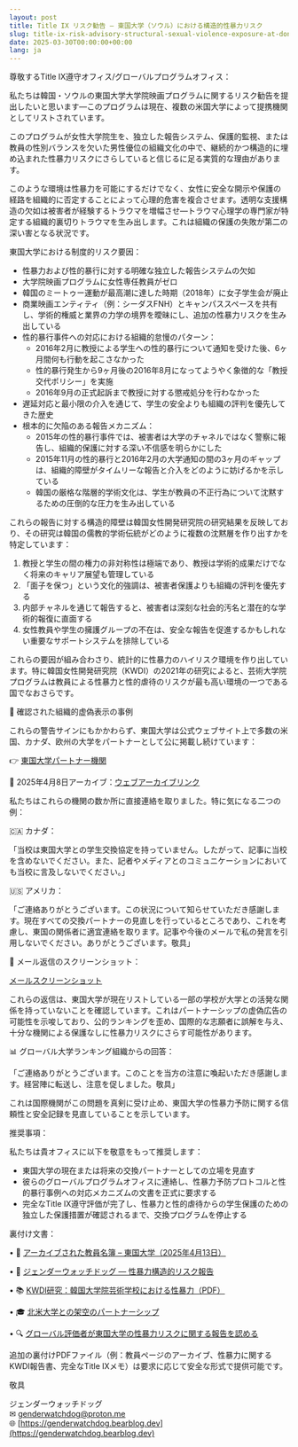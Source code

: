 ```yaml
---
layout: post
title: Title IX リスク勧告 — 東国大学（ソウル）における構造的性暴力リスク
slug: title-ix-risk-advisory-structural-sexual-violence-exposure-at-dongguk-university-seoul-ja
date: 2025-03-30T00:00:00+00:00
lang: ja
---
```


尊敬するTitle IX遵守オフィス/グローバルプログラムオフィス：

私たちは韓国・ソウルの東国大学大学院映画プログラムに関するリスク勧告を提出したいと思います—このプログラムは現在、複数の米国大学によって提携機関としてリストされています。

このプログラムが女性大学院生を、独立した報告システム、保護的監視、または教員の性別バランスを欠いた男性優位の組織文化の中で、継続的かつ構造的に埋め込まれた性暴力リスクにさらしていると信じるに足る実質的な理由があります。

このような環境は性暴力を可能にするだけでなく、女性に安全な開示や保護の経路を組織的に否定することによって心理的危害を複合させます。透明な支援構造の欠如は被害者が経験するトラウマを増幅させ—トラウマ心理学の専門家が特定する組織的裏切りトラウマを生み出します。これは組織の保護の失敗が第二の深い害となる状況です。

東国大学における制度的リスク要因：

  * 性暴力および性的暴行に対する明確な独立した報告システムの欠如
  * 大学院映画プログラムに女性専任教員がゼロ
  * 韓国のミートゥー運動が最高潮に達した時期（2018年）に女子学生会が廃止
  * 商業映画エンティティ（例：シーダスFNH）とキャンパススペースを共有し、学術的権威と業界の力学の境界を曖昧にし、追加の性暴力リスクを生み出している
  * 性的暴行事件への対応における組織的怠慢のパターン：
    * 2016年2月に教授による学生への性的暴行について通知を受けた後、6ヶ月間何も行動を起こさなかった
    * 性的暴行発生から9ヶ月後の2016年8月になってようやく象徴的な「教授交代ポリシー」を実施
    * 2016年9月の正式起訴まで教授に対する懲戒処分を行わなかった
  * 遅延対応と最小限の介入を通じて、学生の安全よりも組織の評判を優先してきた歴史
  * 根本的に欠陥のある報告メカニズム：
    * 2015年の性的暴行事件では、被害者は大学のチャネルではなく警察に報告し、組織的保護に対する深い不信感を明らかにした
    * 2015年11月の性的暴行と2016年2月の大学通知の間の3ヶ月のギャップは、組織的障壁がタイムリーな報告と介入をどのように妨げるかを示している
    * 韓国の厳格な階層的学術文化は、学生が教員の不正行為について沈黙するための圧倒的な圧力を生み出している

これらの報告に対する構造的障壁は韓国女性開発研究院の研究結果を反映しており、その研究は韓国の儒教的学術伝統がどのように複数の沈黙層を作り出すかを特定しています：
1. 教授と学生の間の権力の非対称性は極端であり、教授は学術的成果だけでなく将来のキャリア展望も管理している
2. 「面子を保つ」という文化的強調は、被害者保護よりも組織の評判を優先する
3. 内部チャネルを通じて報告すると、被害者は深刻な社会的汚名と潜在的な学術的報復に直面する
4. 女性教員や学生の擁護グループの不在は、安全な報告を促進するかもしれない重要なサポートシステムを排除している

これらの要因が組み合わさり、統計的に性暴力のハイリスク環境を作り出しています。特に韓国女性開発研究院（KWDI）の2021年の研究によると、芸術大学院プログラムは教員による性暴力と性的虐待のリスクが最も高い環境の一つである国でなおさらです。

🧾 確認された組織的虚偽表示の事例

これらの警告サインにもかかわらず、東国大学は公式ウェブサイト上で多数の米国、カナダ、欧州の大学をパートナーとして公に掲載し続けています：

👉 [東国大学パートナー機関](https://www.dongguk.edu/eng/page/554)

📎 2025年4月8日アーカイブ：[ウェブアーカイブリンク](https://web.archive.org/web/20250317141009mp_/https://www.dongguk.edu/eng/page/554)

私たちはこれらの機関の数か所に直接連絡を取りました。特に気になる二つの例：

🇨🇦 カナダ：

「当校は東国大学との学生交換協定を持っていません。したがって、記事に当校を含めないでください。また、記者やメディアとのコミュニケーションにおいても当校に言及しないでください。」

🇺🇸 アメリカ：

「ご連絡ありがとうございます。この状況について知らせていただき感謝します。現在すべての交換パートナーの見直しを行っているところであり、これを考慮し、東国の関係者に適宜連絡を取ります。記事や今後のメールで私の発言を引用しないでください。ありがとうございます。敬具」

📸 メール返信のスクリーンショット：

[メールスクリーンショット](https://drive.proton.me/urls/95J0T3K37R#RBCO657BAC6a)

これらの返信は、東国大学が現在リストしている一部の学校が大学との活発な関係を持っていないことを確認しています。これはパートナーシップの虚偽広告の可能性を示唆しており、公的ランキングを歪め、国際的な志願者に誤解を与え、十分な機関による保護なしに性暴力リスクにさらす可能性があります。

📊 グローバル大学ランキング組織からの回答：

「ご連絡ありがとうございます。このことを当方の注意に喚起いただき感謝します。経営陣に転送し、注意を促しました。敬具」

これは国際機関がこの問題を真剣に受け止め、東国大学の性暴力予防に関する信頼性と安全記録を見直していることを示しています。

推奨事項：

私たちは貴オフィスに以下を敬意をもって推奨します：

  * 東国大学の現在または将来の交換パートナーとしての立場を見直す
  * 彼らのグローバルプログラムオフィスに連絡し、性暴力予防プロトコルと性的暴行事例への対応メカニズムの文書を正式に要求する
  * 完全なTitle IX遵守評価が完了し、性暴力と性的虐待からの学生保護のための独立した保護措置が確認されるまで、交換プログラムを停止する



裏付け文書：

• 📄 [アーカイブされた教員名簿 – 東国大学（2025年4月13日）](https://web.archive.org/web/20250413005624/https://www.dongguk.edu/eng/dandae/122#)

• 🧾 [ジェンダーウォッチドッグ — 性暴力構造的リスク報告](https://genderwatchdog.bearblog.dev/inside-dongguk-a-decade-of-gender-inequality-and-institutional-failure-20162025/)

• 📚 [KWDI研究：韓国大学院芸術学校における性暴力（PDF）](https://drive.proton.me/urls/BAPF2DA400#4RGLR08iLFAJ)

• 🎓 [北米大学との架空のパートナーシップ](https://genderwatchdog.bearblog.dev/title-ix-and-fake-partnerships-dongguk-university-under-global-review/)

• 🔍 [グローバル評価者が東国大学の性暴力リスクに関する報告を認める](https://genderwatchdog.bearblog.dev/title-ix-and-fake-partnerships-dongguk-university-under-global-review/)

追加の裏付けPDFファイル（例：教員ページのアーカイブ、性暴力に関するKWDI報告書、完全なTitle IXメモ）は要求に応じて安全な形式で提供可能です。

敬具

ジェンダーウォッチドッグ  
✉ [genderwatchdog@proton.me](mailto:genderwatchdog@proton.me)  
🌐 [https://genderwatchdog.bearblog.dev](https://genderwatchdog.bearblog.dev) 